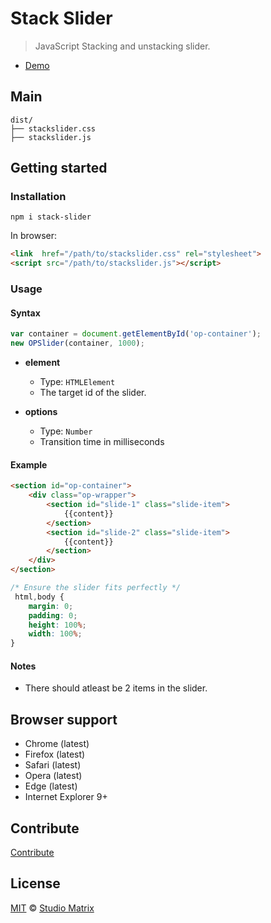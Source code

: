 # Stack Slider

> JavaScript Stacking and unstacking slider.

- [Demo](https://jsfiddle.net/studiomatrix/jcmgd7t4/)

## Main

```text
dist/
├── stackslider.css
├── stackslider.js 
```

## Getting started

### Installation

```shell
npm i stack-slider
```

In browser:

```html
<link  href="/path/to/stackslider.css" rel="stylesheet">
<script src="/path/to/stackslider.js"></script>
```

### Usage

#### Syntax

```js
var container = document.getElementById('op-container');
new OPSlider(container, 1000); 
```

- **element**
  - Type: `HTMLElement`
  - The target id of the slider.

- **options** 
  - Type: `Number`
  - Transition time in milliseconds

#### Example

```html
<section id="op-container">
    <div class="op-wrapper">
        <section id="slide-1" class="slide-item">
            {{content}}            
        </section>
        <section id="slide-2" class="slide-item">
            {{content}}            
        </section>
    </div>
</section>
```

```css
/* Ensure the slider fits perfectly */
 html,body {
    margin: 0;
    padding: 0;
    height: 100%;
    width: 100%;
}
```
#### Notes

- There should atleast be 2 items in the slider.


## Browser support

- Chrome (latest)
- Firefox (latest)
- Safari (latest)
- Opera (latest)
- Edge (latest)
- Internet Explorer 9+

## Contribute

[Contribute](https://github.com/abizit/stackingslider/blob/master/CONTRIBUTING.md)

## License

[MIT](https://github.com/abizit/stackingslider/blob/master/LICENSE) © [Studio Matrix](https://studiomatrix.com.np/)
